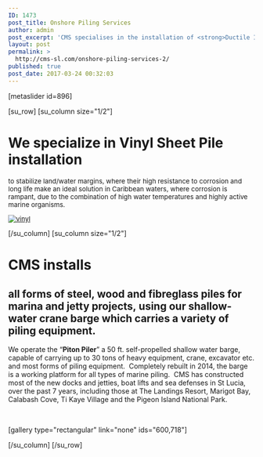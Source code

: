 ```yaml
---
ID: 1473
post_title: Onshore Piling Services
author: admin
post_excerpt: 'CMS specialises in the installation of <strong>Ductile Iron Piles – DIP -</strong> a uniquely economic and practical solution for building foundations in islands where the alternative is to import reinforced concrete or steel piles.'
layout: post
permalink: >
  http://cms-sl.com/onshore-piling-services-2/
published: true
post_date: 2017-03-24 00:32:03
---
```

<p style="text-align: left;">[metaslider id=896]</p>
[su_row]
[su_column size="1/2"]
<h1>We specialize in
<strong>Vinyl Sheet Pile installation</strong></h1>
<p style="font-size: 13.333333969116211px; font-weight: normal;">to stabilize land/water margins, where their high resistance to corrosion and long life make an ideal solution in Caribbean waters, where corrosion is rampant, due to the combination of high water temperatures and highly active marine organisms.</p>
<p style="font-size: 13.333333969116211px; font-weight: normal;"><a href="http://cms-sl.com/cms/wp-content/uploads/2014/08/vinyl-e1412143216486.jpg"><img class="size-full wp-image-959 alignright" src="http://cms-sl.com/cms/wp-content/uploads/2014/08/vinyl-e1412143216486.jpg" alt="vinyl" /></a></p>
[/su_column]
[su_column size="1/2"]
<h1><strong>CMS installs </strong></h1>
<h2>all forms of steel, wood and fibreglass piles for marina and jetty projects, using our shallow-water crane barge which carries a variety of piling equipment.</h2>
We operate the “<strong>Piton Piler</strong>” a 50 ft. self-propelled shallow water barge, capable of carrying up to 30 tons of heavy equipment, crane, excavator etc. and most forms of piling equipment.  Completely rebuilt in 2014, the barge is a working platform for all types of marine piling.  CMS has constructed most of the new docks and jetties, boat lifts and sea defenses in St Lucia, over the past 7 years, including those at The Landings Resort, Marigot Bay, Calabash Cove, Ti Kaye Village and the Pigeon Island National Park.

&nbsp;

[gallery type="rectangular" link="none" ids="600,718"]

[/su_column]
[/su_row]